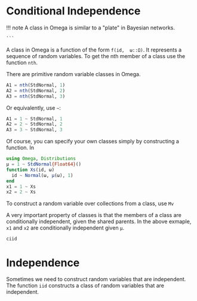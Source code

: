 # Conditional Independence

!!! note
    A class in Omega is similar to a "plate" in Bayesian networks.

    ```

A class in Omega is a function of the form `f(id,  ω::Ω)`.
It represents a sequence of random variables.
To get the nth member of a class use the function `nth`.

There are primitive random variable classes in Omega.

```julia
A1 = nth(StdNormal, 1)
A2 = nth(StdNormal, 2)
A3 = nth(StdNormal, 3)
```

Or equivalently, use `~`:

```julia
A1 = 1 ~ StdNormal, 1
A2 = 2 ~ StdNormal, 2
A3 = 3 ~ StdNormal, 3
```


Of course, you can specify your own classes simply by constructing a function.
In 

```julia
using Omega, Distributions
μ = 1 ~ StdNormal{Float64}()
function Xs(id, ω)
  id ~ Normal(ω, μ(ω), 1) 
end
x1 = 1 ~ Xs
x2 = 2 ~ Xs
```

To construct a random variable over collections from a class, use `Mv` 

A very important property of classes is that the members of a class are conditionally independent, given the shared parents.
In the above exmaple, `x1` and `x2` are conditionally independent given `μ`.

```@docs
ciid
```

# Independence

Sometimes we need to construct random variables that are independent.  The function `iid` constructs a class of random variables that are independent.